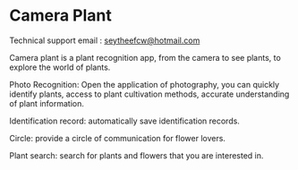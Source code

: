 # Camera Plant

Technical support email : seytheefcw@hotmail.com 

Camera plant is a plant recognition app, from the camera to see plants, to explore the world of plants.

Photo Recognition: Open the application of photography, you can quickly identify plants, access to plant cultivation methods, accurate understanding of plant information.

Identification record: automatically save identification records.

Circle: provide a circle of communication for flower lovers.

Plant search: search for plants and flowers that you are interested in.

